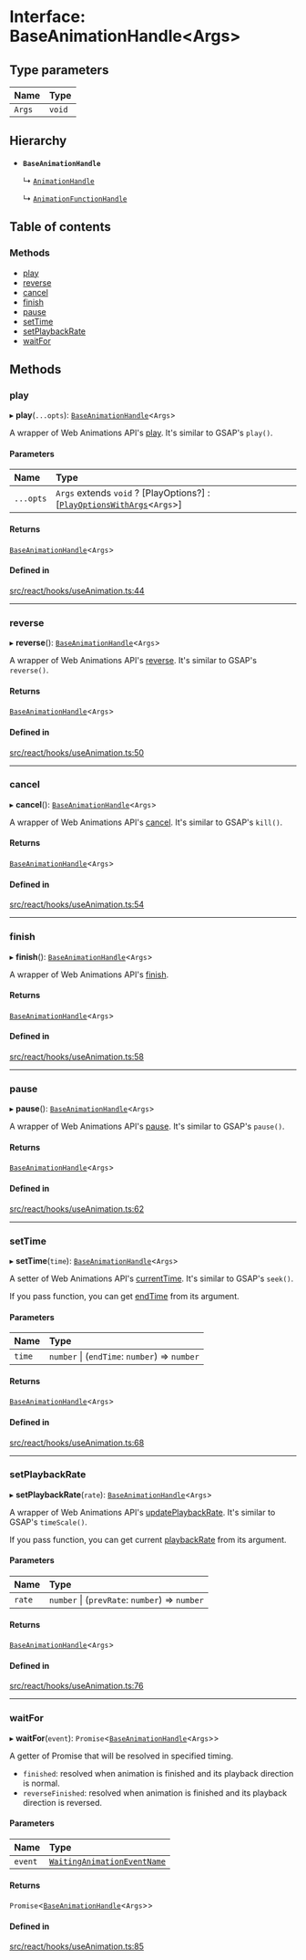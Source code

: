 # Interface: BaseAnimationHandle<Args\>

## Type parameters

| Name | Type |
| :------ | :------ |
| `Args` | `void` |

## Hierarchy

- **`BaseAnimationHandle`**

  ↳ [`AnimationHandle`](AnimationHandle.md)

  ↳ [`AnimationFunctionHandle`](AnimationFunctionHandle.md)

## Table of contents

### Methods

- [play](BaseAnimationHandle.md#play)
- [reverse](BaseAnimationHandle.md#reverse)
- [cancel](BaseAnimationHandle.md#cancel)
- [finish](BaseAnimationHandle.md#finish)
- [pause](BaseAnimationHandle.md#pause)
- [setTime](BaseAnimationHandle.md#settime)
- [setPlaybackRate](BaseAnimationHandle.md#setplaybackrate)
- [waitFor](BaseAnimationHandle.md#waitfor)

## Methods

### play

▸ **play**(`...opts`): [`BaseAnimationHandle`](BaseAnimationHandle.md)<`Args`\>

A wrapper of Web Animations API's [play](https://developer.mozilla.org/en-US/docs/Web/API/Animation/play). It's similar to GSAP's `play()`.

#### Parameters

| Name | Type |
| :------ | :------ |
| `...opts` | `Args` extends `void` ? [PlayOptions?] : [[`PlayOptionsWithArgs`](../API.md#playoptionswithargs)<`Args`\>] |

#### Returns

[`BaseAnimationHandle`](BaseAnimationHandle.md)<`Args`\>

#### Defined in

[src/react/hooks/useAnimation.ts:44](https://github.com/inokawa/react-animatable/blob/f732265/src/react/hooks/useAnimation.ts#L44)

___

### reverse

▸ **reverse**(): [`BaseAnimationHandle`](BaseAnimationHandle.md)<`Args`\>

A wrapper of Web Animations API's [reverse](https://developer.mozilla.org/en-US/docs/Web/API/Animation/reverse). It's similar to GSAP's `reverse()`.

#### Returns

[`BaseAnimationHandle`](BaseAnimationHandle.md)<`Args`\>

#### Defined in

[src/react/hooks/useAnimation.ts:50](https://github.com/inokawa/react-animatable/blob/f732265/src/react/hooks/useAnimation.ts#L50)

___

### cancel

▸ **cancel**(): [`BaseAnimationHandle`](BaseAnimationHandle.md)<`Args`\>

A wrapper of Web Animations API's [cancel](https://developer.mozilla.org/en-US/docs/Web/API/Animation/cancel). It's similar to GSAP's `kill()`.

#### Returns

[`BaseAnimationHandle`](BaseAnimationHandle.md)<`Args`\>

#### Defined in

[src/react/hooks/useAnimation.ts:54](https://github.com/inokawa/react-animatable/blob/f732265/src/react/hooks/useAnimation.ts#L54)

___

### finish

▸ **finish**(): [`BaseAnimationHandle`](BaseAnimationHandle.md)<`Args`\>

A wrapper of Web Animations API's [finish](https://developer.mozilla.org/en-US/docs/Web/API/Animation/finish).

#### Returns

[`BaseAnimationHandle`](BaseAnimationHandle.md)<`Args`\>

#### Defined in

[src/react/hooks/useAnimation.ts:58](https://github.com/inokawa/react-animatable/blob/f732265/src/react/hooks/useAnimation.ts#L58)

___

### pause

▸ **pause**(): [`BaseAnimationHandle`](BaseAnimationHandle.md)<`Args`\>

A wrapper of Web Animations API's [pause](https://developer.mozilla.org/en-US/docs/Web/API/Animation/pause). It's similar to GSAP's `pause()`.

#### Returns

[`BaseAnimationHandle`](BaseAnimationHandle.md)<`Args`\>

#### Defined in

[src/react/hooks/useAnimation.ts:62](https://github.com/inokawa/react-animatable/blob/f732265/src/react/hooks/useAnimation.ts#L62)

___

### setTime

▸ **setTime**(`time`): [`BaseAnimationHandle`](BaseAnimationHandle.md)<`Args`\>

A setter of Web Animations API's [currentTime](https://developer.mozilla.org/en-US/docs/Web/API/Animation/currentTime). It's similar to GSAP's `seek()`.

If you pass function, you can get [endTime](https://developer.mozilla.org/en-US/docs/Web/API/AnimationEffect/getComputedTiming#return_value) from its argument.

#### Parameters

| Name | Type |
| :------ | :------ |
| `time` | `number` \| (`endTime`: `number`) => `number` |

#### Returns

[`BaseAnimationHandle`](BaseAnimationHandle.md)<`Args`\>

#### Defined in

[src/react/hooks/useAnimation.ts:68](https://github.com/inokawa/react-animatable/blob/f732265/src/react/hooks/useAnimation.ts#L68)

___

### setPlaybackRate

▸ **setPlaybackRate**(`rate`): [`BaseAnimationHandle`](BaseAnimationHandle.md)<`Args`\>

A wrapper of Web Animations API's [updatePlaybackRate](https://developer.mozilla.org/en-US/docs/Web/API/Animation/updatePlaybackRate). It's similar to GSAP's `timeScale()`.

If you pass function, you can get current [playbackRate](https://developer.mozilla.org/en-US/docs/Web/API/Animation/playbackRate) from its argument.

#### Parameters

| Name | Type |
| :------ | :------ |
| `rate` | `number` \| (`prevRate`: `number`) => `number` |

#### Returns

[`BaseAnimationHandle`](BaseAnimationHandle.md)<`Args`\>

#### Defined in

[src/react/hooks/useAnimation.ts:76](https://github.com/inokawa/react-animatable/blob/f732265/src/react/hooks/useAnimation.ts#L76)

___

### waitFor

▸ **waitFor**(`event`): `Promise`<[`BaseAnimationHandle`](BaseAnimationHandle.md)<`Args`\>\>

A getter of Promise that will be resolved in specified timing.

- `finished`: resolved when animation is finished and its playback direction is normal.
- `reverseFinished`: resolved when animation is finished and its playback direction is reversed.

#### Parameters

| Name | Type |
| :------ | :------ |
| `event` | [`WaitingAnimationEventName`](../API.md#waitinganimationeventname) |

#### Returns

`Promise`<[`BaseAnimationHandle`](BaseAnimationHandle.md)<`Args`\>\>

#### Defined in

[src/react/hooks/useAnimation.ts:85](https://github.com/inokawa/react-animatable/blob/f732265/src/react/hooks/useAnimation.ts#L85)
